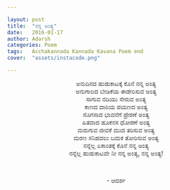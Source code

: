```yaml
---

layout: post
title:  "ನನ್ನ ಅಂತ್ಯ"
date:   2016-01-17
author: Adarsh
categories: Poem
tags:	Acchakannada Kannada Kavana Poem end
cover:  "assets/instacode.png"

---
```

<p align="center">ಅನುದಿನದ ಹುಡುಕಾಟಕ್ಕೆ ಕೊನೆ ನನ್ನ ಅಂತ್ಯ   <br>
ಅನುಗಾಲದ ಬೇಡಿಕೆಯ ಈಡೇರಿಸುವ ಅಂತ್ಯ    <br>
ಸಾಗುವ ನದಿಯು ಸೇರುವ ಅಂತ್ಯ    <br>
ಕಾಣದ ದಾರಿಯ ಪಯಣದ ಅಂತ್ಯ<!--more-->
<br>ಸೊಗಸಾದ ಭಾವನೆಗೆ ಪ್ರೇರಣೆ ಅಂತ್ಯ   <br>
ಹಿತವಾದ ಹೂಕನಸ ಧೋರಣೆ ಅಂತ್ಯ   <br>
ಮರುಗುವ ಜೀವಕೆ ಮುದ ತರಿಸುವ ಅಂತ್ಯ   <br>
ಮರಣ ಸನಿಹದಲು ಬದುಕ ತೋರಿಸುವ ಅಂತ್ಯ   <br>
ನನ್ನೆಲ್ಲ ಏಕಾಂತಕ್ಕೆ ಕೊನೆ ನನ್ನ ಅಂತ್ಯ   <br>
ನನ್ನೆಲ್ಲ ಹುಡುಕಾಟವೇ ನೀ ನನ್ನ ಅಂತ್ಯ, ನನ್ನ ಅಂತ್ಯ!</p><br>
    
<p align="center">- ಆದರ್ಶ</p>

